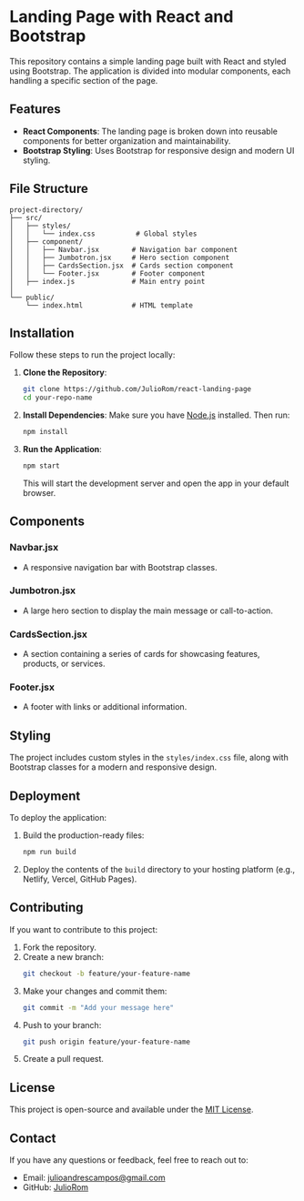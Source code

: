 # Landing Page with React and Bootstrap

This repository contains a simple landing page built with React and styled using Bootstrap. The application is divided into modular components, each handling a specific section of the page.

## Features

- **React Components**: The landing page is broken down into reusable components for better organization and maintainability.
- **Bootstrap Styling**: Uses Bootstrap for responsive design and modern UI styling.

## File Structure

```
project-directory/
├── src/
│   ├── styles/
│   │   └── index.css          # Global styles
│   ├── component/
│   │   ├── Navbar.jsx        # Navigation bar component
│   │   ├── Jumbotron.jsx     # Hero section component
│   │   ├── CardsSection.jsx  # Cards section component
│   │   └── Footer.jsx        # Footer component
│   ├── index.js              # Main entry point
│
└── public/
    └── index.html            # HTML template
```

## Installation

Follow these steps to run the project locally:

1. **Clone the Repository**:
   ```bash
   git clone https://github.com/JulioRom/react-landing-page
   cd your-repo-name
   ```

2. **Install Dependencies**:
   Make sure you have [Node.js](https://nodejs.org/) installed. Then run:
   ```bash
   npm install
   ```

3. **Run the Application**:
   ```bash
   npm start
   ```
   This will start the development server and open the app in your default browser.

## Components

### Navbar.jsx
- A responsive navigation bar with Bootstrap classes.

### Jumbotron.jsx
- A large hero section to display the main message or call-to-action.

### CardsSection.jsx
- A section containing a series of cards for showcasing features, products, or services.

### Footer.jsx
- A footer with links or additional information.

## Styling
The project includes custom styles in the `styles/index.css` file, along with Bootstrap classes for a modern and responsive design.

## Deployment
To deploy the application:

1. Build the production-ready files:
   ```bash
   npm run build
   ```

2. Deploy the contents of the `build` directory to your hosting platform (e.g., Netlify, Vercel, GitHub Pages).

## Contributing
If you want to contribute to this project:

1. Fork the repository.
2. Create a new branch:
   ```bash
   git checkout -b feature/your-feature-name
   ```
3. Make your changes and commit them:
   ```bash
   git commit -m "Add your message here"
   ```
4. Push to your branch:
   ```bash
   git push origin feature/your-feature-name
   ```
5. Create a pull request.

## License
This project is open-source and available under the [MIT License](LICENSE).

## Contact
If you have any questions or feedback, feel free to reach out to:
- Email: julioandrescampos@gmail.com
- GitHub: [JulioRom](hhttps://github.com/JulioRom)
